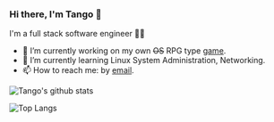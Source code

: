 ### Hi there, I'm Tango 👋

<!--
**TangoBeee/TangoBeee** is a ✨ _special_ ✨ repository because its `README.md` (this file) appears on your GitHub profile.

Here are some ideas to get you started:

- 🔭 I’m currently working on ...
- 🌱 I’m currently learning ...
- 👯 I’m looking to collaborate on ...
- 🤔 I’m looking for help with ...
- 💬 Ask me about ...
- 📫 How to reach me: ...
- 😄 Pronouns: ...
- ⚡ Fun fact: ...
-->

I'm a full stack software engineer 👨‍💻
- 🔭 I’m currently working on my own ~~OS~~ RPG type [game](https://github.com/TangoBeee/age-of-empire-4-rpg).
- 🌱 I’m currently learning Linux System Administration, Networking.
- 📫 How to reach me: by [email](mailto:querytango@gmail.com).

![Tango's github stats](https://github-readme-stats.vercel.app/api?username=TangoBeee&count_private=true&show_icons=true&theme=dracula&hide=issues)

![Top Langs](https://github-readme-stats.vercel.app/api/top-langs/?username=TangoBeee&layout=compact&show_icons=true&theme=dracula&hide=issues&card_width=445&exclude_repo=Coursera_Machine_Learning,ProjectEuler)

